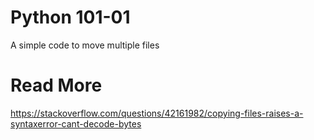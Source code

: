 # Python 101-01
A simple code to move multiple files

# Read More
https://stackoverflow.com/questions/42161982/copying-files-raises-a-syntaxerror-cant-decode-bytes
